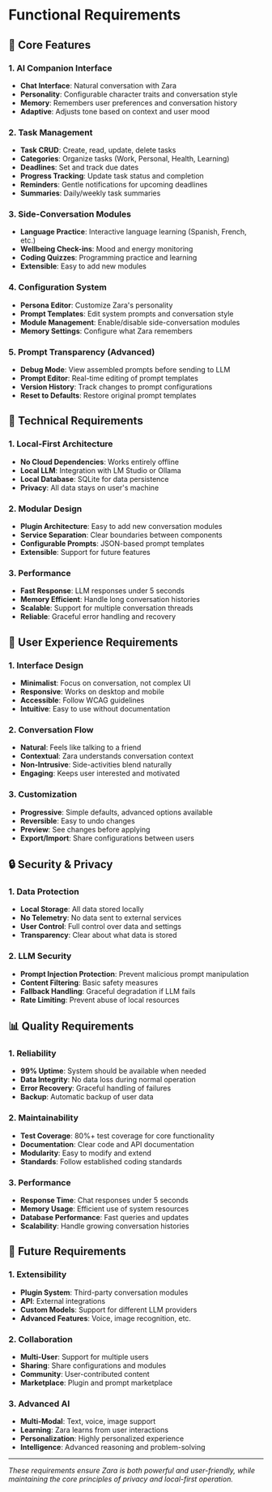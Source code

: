 # Functional Requirements

## 🎯 Core Features

### 1. AI Companion Interface
- **Chat Interface**: Natural conversation with Zara
- **Personality**: Configurable character traits and conversation style
- **Memory**: Remembers user preferences and conversation history
- **Adaptive**: Adjusts tone based on context and user mood

### 2. Task Management
- **Task CRUD**: Create, read, update, delete tasks
- **Categories**: Organize tasks (Work, Personal, Health, Learning)
- **Deadlines**: Set and track due dates
- **Progress Tracking**: Update task status and completion
- **Reminders**: Gentle notifications for upcoming deadlines
- **Summaries**: Daily/weekly task summaries

### 3. Side-Conversation Modules
- **Language Practice**: Interactive language learning (Spanish, French, etc.)
- **Wellbeing Check-ins**: Mood and energy monitoring
- **Coding Quizzes**: Programming practice and learning
- **Extensible**: Easy to add new modules

### 4. Configuration System
- **Persona Editor**: Customize Zara's personality
- **Prompt Templates**: Edit system prompts and conversation style
- **Module Management**: Enable/disable side-conversation modules
- **Memory Settings**: Configure what Zara remembers

### 5. Prompt Transparency (Advanced)
- **Debug Mode**: View assembled prompts before sending to LLM
- **Prompt Editor**: Real-time editing of prompt templates
- **Version History**: Track changes to prompt configurations
- **Reset to Defaults**: Restore original prompt templates

## 🔧 Technical Requirements

### 1. Local-First Architecture
- **No Cloud Dependencies**: Works entirely offline
- **Local LLM**: Integration with LM Studio or Ollama
- **Local Database**: SQLite for data persistence
- **Privacy**: All data stays on user's machine

### 2. Modular Design
- **Plugin Architecture**: Easy to add new conversation modules
- **Service Separation**: Clear boundaries between components
- **Configurable Prompts**: JSON-based prompt templates
- **Extensible**: Support for future features

### 3. Performance
- **Fast Response**: LLM responses under 5 seconds
- **Memory Efficient**: Handle long conversation histories
- **Scalable**: Support for multiple conversation threads
- **Reliable**: Graceful error handling and recovery

## 🎨 User Experience Requirements

### 1. Interface Design
- **Minimalist**: Focus on conversation, not complex UI
- **Responsive**: Works on desktop and mobile
- **Accessible**: Follow WCAG guidelines
- **Intuitive**: Easy to use without documentation

### 2. Conversation Flow
- **Natural**: Feels like talking to a friend
- **Contextual**: Zara understands conversation context
- **Non-Intrusive**: Side-activities blend naturally
- **Engaging**: Keeps user interested and motivated

### 3. Customization
- **Progressive**: Simple defaults, advanced options available
- **Reversible**: Easy to undo changes
- **Preview**: See changes before applying
- **Export/Import**: Share configurations between users

## 🔒 Security & Privacy

### 1. Data Protection
- **Local Storage**: All data stored locally
- **No Telemetry**: No data sent to external services
- **User Control**: Full control over data and settings
- **Transparency**: Clear about what data is stored

### 2. LLM Security
- **Prompt Injection Protection**: Prevent malicious prompt manipulation
- **Content Filtering**: Basic safety measures
- **Fallback Handling**: Graceful degradation if LLM fails
- **Rate Limiting**: Prevent abuse of local resources

## 📊 Quality Requirements

### 1. Reliability
- **99% Uptime**: System should be available when needed
- **Data Integrity**: No data loss during normal operation
- **Error Recovery**: Graceful handling of failures
- **Backup**: Automatic backup of user data

### 2. Maintainability
- **Test Coverage**: 80%+ test coverage for core functionality
- **Documentation**: Clear code and API documentation
- **Modularity**: Easy to modify and extend
- **Standards**: Follow established coding standards

### 3. Performance
- **Response Time**: Chat responses under 5 seconds
- **Memory Usage**: Efficient use of system resources
- **Database Performance**: Fast queries and updates
- **Scalability**: Handle growing conversation histories

## 🚀 Future Requirements

### 1. Extensibility
- **Plugin System**: Third-party conversation modules
- **API**: External integrations
- **Custom Models**: Support for different LLM providers
- **Advanced Features**: Voice, image recognition, etc.

### 2. Collaboration
- **Multi-User**: Support for multiple users
- **Sharing**: Share configurations and modules
- **Community**: User-contributed content
- **Marketplace**: Plugin and prompt marketplace

### 3. Advanced AI
- **Multi-Modal**: Text, voice, image support
- **Learning**: Zara learns from user interactions
- **Personalization**: Highly personalized experience
- **Intelligence**: Advanced reasoning and problem-solving

---

*These requirements ensure Zara is both powerful and user-friendly, while maintaining the core principles of privacy and local-first operation.*
